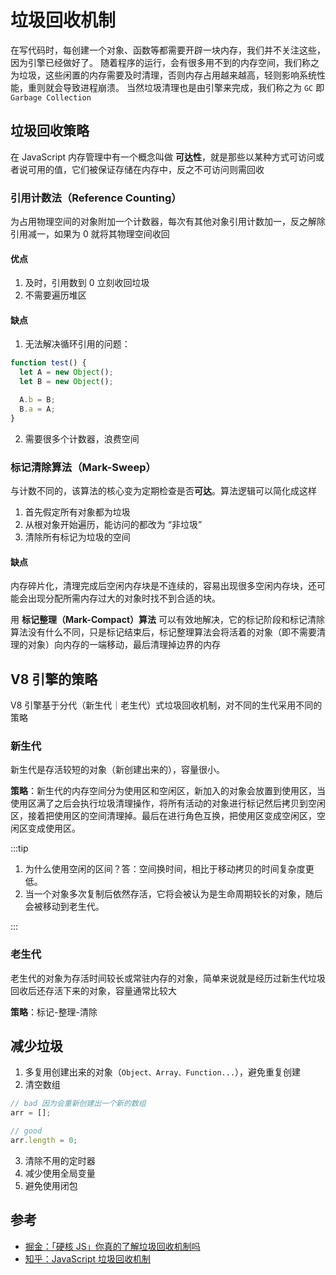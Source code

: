 # 垃圾回收机制

在写代码时，每创建一个对象、函数等都需要开辟一块内存，我们并不关注这些，因为引擎已经做好了。
随着程序的运行，会有很多用不到的内存空间，我们称之为垃圾，这些闲置的内存需要及时清理，否则内存占用越来越高，轻则影响系统性能，重则就会导致进程崩溃。
当然垃圾清理也是由引擎来完成，我们称之为 `GC` 即 `Garbage Collection`

## 垃圾回收策略

在 JavaScript 内存管理中有一个概念叫做 **可达性**，就是那些以某种方式可访问或者说可用的值，它们被保证存储在内存中，反之不可访问则需回收

### 引用计数法（Reference Counting）

为占用物理空间的对象附加一个计数器，每次有其他对象引用计数加一，反之解除引用减一，如果为 0 就将其物理空间收回

#### 优点

1. 及时，引用数到 0 立刻收回垃圾
2. 不需要遍历堆区

#### 缺点

1. 无法解决循环引用的问题：

```javascript
function test() {
  let A = new Object();
  let B = new Object();

  A.b = B;
  B.a = A;
}
```

2. 需要很多个计数器，浪费空间

### 标记清除算法（Mark-Sweep）

与计数不同的，该算法的核心变为定期检查是否**可达**。算法逻辑可以简化成这样

1. 首先假定所有对象都为垃圾
2. 从根对象开始遍历，能访问的都改为 “非垃圾”
3. 清除所有标记为垃圾的空间

#### 缺点

内存碎片化，清理完成后空闲内存块是不连续的，容易出现很多空闲内存块，还可能会出现分配所需内存过大的对象时找不到合适的块。

用 **标记整理（Mark-Compact）算法** 可以有效地解决，它的标记阶段和标记清除算法没有什么不同，只是标记结束后，标记整理算法会将活着的对象（即不需要清理的对象）向内存的一端移动，最后清理掉边界的内存

## V8 引擎的策略

V8 引擎基于分代（新生代｜老生代）式垃圾回收机制，对不同的生代采用不同的策略

### 新生代

新生代是存活较短的对象（新创建出来的），容量很小。

**策略**：新生代的内存空间分为使用区和空闲区，新加入的对象会放置到使用区，当使用区满了之后会执行垃圾清理操作，将所有活动的对象进行标记然后拷贝到空闲区，接着把使用区的空间清理掉。最后在进行角色互换，把使用区变成空闲区，空闲区变成使用区。

:::tip

1. 为什么使用空闲的区间？答：空间换时间，相比于移动拷贝的时间复杂度更低。
2. 当一个对象多次复制后依然存活，它将会被认为是生命周期较长的对象，随后会被移动到老生代。

:::

### 老生代

老生代的对象为存活时间较长或常驻内存的对象，简单来说就是经历过新生代垃圾回收后还存活下来的对象，容量通常比较大

**策略**：标记-整理-清除

## 减少垃圾

1. 多复用创建出来的对象（`Object、Array、Function...`），避免重复创建
2. 清空数组

```javascript
// bad 因为会重新创建出一个新的数组
arr = [];

// good
arr.length = 0;
```

3. 清除不用的定时器
4. 减少使用全局变量
5. 避免使用闭包

## 参考

- [掘金：「硬核 JS」你真的了解垃圾回收机制吗](https://juejin.cn/post/6981588276356317214)
- [知乎：JavaScript 垃圾回收机制](https://zhuanlan.zhihu.com/p/60336501)
